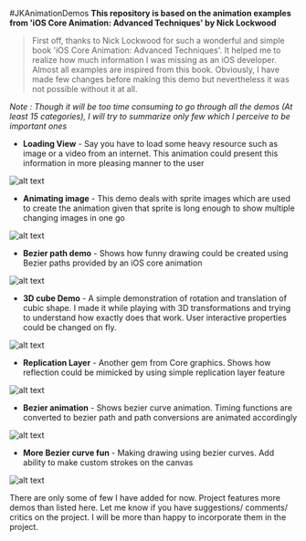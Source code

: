 #JKAnimationDemos
**This repository is based on the animation examples from 'iOS Core Animation: Advanced Techniques' by Nick Lockwood**

> First off, thanks to Nick Lockwood for such a wonderful and simple book 'iOS Core Animation: Advanced Techniques'. It helped me to realize how much information I was missing as an iOS developer. Almost all examples are inspired from this book. Obviously, I have made few changes before making this demo but nevertheless it was not possible without it at all.

_Note : Though it will be too time consuming to go through all the demos (At least 15 categories), I will try to summarize only few which I perceive to be important ones_

-  **Loading View** - Say you have to load some heavy resource such as image or a video from an internet. This animation could present this information in more pleasing manner to the user

![alt text][LoadingView]

- **Animating image** - This demo deals with sprite images which are used to create the animation given that sprite is long enough to show multiple changing images in one go

![alt text][AnimatingImage]

- **Bezier path demo** - Shows how funny drawing could be created using Bezier paths provided by an iOS core animation

![alt text][BezierPath]

- **3D cube Demo** - A simple demonstration of rotation and translation of cubic shape. I made it while playing with 3D transformations and trying to understand how exactly does that work. User interactive properties could be changed on fly.

![alt text][CubeDemo]

- **Replication Layer** - Another gem from Core graphics. Shows how reflection could be mimicked by using simple replication layer feature

![alt text][ReplicationLayer]

- **Bezier animation** - Shows bezier curve animation. Timing functions are converted to bezier path and path conversions are animated accordingly

![alt text][BezierTransition]

- **More Bezier curve fun** - Making drawing using bezier curves. Add ability to make custom strokes on the canvas

![alt text][BezierFun]

There are only some of few I have added for now. Project features more demos than listed here. Let me know if you have suggestions/ comments/ critics on the project. I will be more than happy to incorporate them in the project.

[LoadingView]: https://github.com/jayesh15111988/JKAnimationDemos/blob/master/Screenshots/loadingAnimation.gif "Loading Animation"
[AnimatingImage]: https://github.com/jayesh15111988/JKAnimationDemos/blob/master/Screenshots/AnimatingSprite.gif "Sprite Animation"
[BezierPath]: https://github.com/jayesh15111988/JKAnimationDemos/blob/master/Screenshots/BasicBezier.png "Basic Bezier"
[CubeDemo]: https://github.com/jayesh15111988/JKAnimationDemos/blob/master/Screenshots/CubeDemo.gif "Cube Demo"
[ReplicationLayer]: https://github.com/jayesh15111988/JKAnimationDemos/blob/master/Screenshots/ReplicatingLayer.png "Reflection"
[BezierTransition]: https://github.com/jayesh15111988/JKAnimationDemos/blob/master/Screenshots/BezierTransitionCurves.gif "Beizer Transition"
[BezierFun]: https://github.com/jayesh15111988/JKAnimationDemos/blob/master/Screenshots/BezierDrawing.gif "Bezier Drawing"
